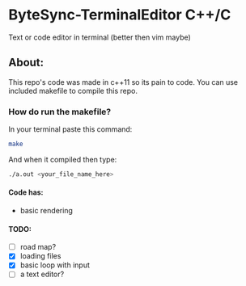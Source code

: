 # ByteSync-TerminalEditor C++/C
Text or code editor in terminal (better then vim maybe)
## About:
This repo's code was made in c++11 so its pain to code.
You can use included makefile to compile this repo.
### How do run the makefile?
In your terminal paste this command:
```zsh
make
```
And when it compiled then type:
```zsh
./a.out <your_file_name_here>
```
#### Code has:
- basic rendering
#### TODO:
- [ ] road map?
- [x] loading files
- [x] basic loop with input
- [ ] a text editor?
